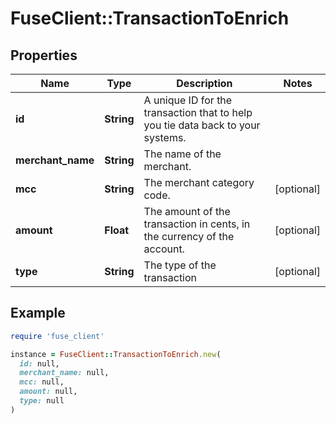 # FuseClient::TransactionToEnrich

## Properties

| Name | Type | Description | Notes |
| ---- | ---- | ----------- | ----- |
| **id** | **String** | A unique ID for the transaction that to help you tie data back to your systems. |  |
| **merchant_name** | **String** | The name of the merchant. |  |
| **mcc** | **String** | The merchant category code. | [optional] |
| **amount** | **Float** | The amount of the transaction in cents, in the currency of the account. | [optional] |
| **type** | **String** | The type of the transaction | [optional] |

## Example

```ruby
require 'fuse_client'

instance = FuseClient::TransactionToEnrich.new(
  id: null,
  merchant_name: null,
  mcc: null,
  amount: null,
  type: null
)
```

